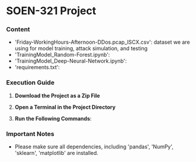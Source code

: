 # SOEN-321 Project

### Content

- 'Friday-WorkingHours-Afternoon-DDos.pcap_ISCX.csv': dataset we are using for model training, attack simulation, and testing
- 'TrainingModel_Random-Forest.ipynb': 
- 'TrainingModel_Deep-Neural-Network.ipynb':
- 'requirements.txt':

### Execution Guide 
1. **Download the Project as a Zip File**
   
2. **Open a Terminal in the Project Directory**

3. **Run the Following Commands**:

### Important Notes

- Please make sure all dependencies, including 'pandas', 'NumPy', 'sklearn', 'matplotlib' are installed.
